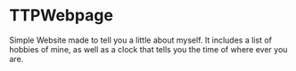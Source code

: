 # TTPWebpage

Simple Website made to tell you a little about myself. It includes a list of hobbies of mine, as well as a clock that tells you the time of where ever you are.
